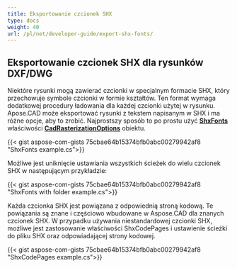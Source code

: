 ```yaml
---
title: Eksportowanie czcionek SHX
type: docs
weight: 40
url: /pl/net/developer-guide/export-shx-fonts/
---
```


## **Eksportowanie czcionek SHX dla rysunków DXF/DWG**

Niektóre rysunki mogą zawierać czcionki w specjalnym formacie SHX, który przechowuje symbole czcionki w formie kształtów. Ten format wymaga dodatkowej
procedury ładowania dla każdej czcionki użytej w rysunku. Apose.CAD może eksportować rysunki z tekstem napisanym w SHX i ma różne opcje, aby to zrobić. Najprostszy sposób to po prostu użyć 
[**ShxFonts**](https://reference.aspose.com/cad/net/aspose.cad.imageoptions/cadrasterizationoptions/shxfonts/) właściwości 
[**CadRasterizationOptions**](https://reference.aspose.com/cad/net/aspose.cad.imageoptions/cadrasterizationoptions/) obiektu.
				

{{< gist aspose-com-gists 75cbae64b15374bfb0abc00279942af8 "ShxFonts example.cs">}}


Możliwe jest uniknięcie ustawiania wszystkich ścieżek do wielu czcionek SHX w następującym przykładzie:

{{< gist aspose-com-gists 75cbae64b15374bfb0abc00279942af8 "ShxFonts with folder example.cs">}}
	
Każda czcionka SHX jest powiązana z odpowiednią stroną kodową. Te powiązania są znane i częściowo wbudowane w Aspose.CAD dla znanych czcionek SHX.
W przypadku używania niestandardowej czcionki SHX, możliwe jest zastosowanie właściwości ShxCodePages i ustawienie ścieżki do pliku SHX oraz odpowiadającej strony kodowej. 
	
{{< gist aspose-com-gists 75cbae64b15374bfb0abc00279942af8 "ShxCodePages example.cs">}}
